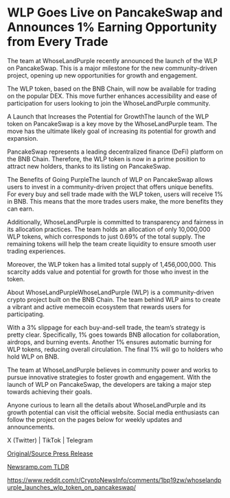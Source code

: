 # WLP Goes Live on PancakeSwap and Announces 1% Earning Opportunity from Every Trade

The team at WhoseLandPurple recently announced the launch of the WLP on PancakeSwap. This is a major milestone for the new community-driven project, opening up new opportunities for growth and engagement.

The WLP token, based on the BNB Chain, will now be available for trading on the popular DEX. This move further enhances accessibility and ease of participation for users looking to join the WhoseLandPurple community.

A Launch that Increases the Potential for GrowthThe launch of the WLP token on PancakeSwap is a key move by the WhoseLandPurple team. The move has the ultimate likely goal of increasing its potential for growth and expansion.

PancakeSwap represents a leading decentralized finance (DeFi) platform on the BNB Chain. Therefore, the WLP token is now in a prime position to attract new holders, thanks to its listing on PancakeSwap.

The Benefits of Going PurpleThe launch of WLP on PancakeSwap allows users to invest in a community-driven project that offers unique benefits. For every buy and sell trade made with the WLP token, users will receive 1% in BNB. This means that the more trades users make, the more benefits they can earn.

Additionally, WhoseLandPurple is committed to transparency and fairness in its allocation practices. The team holds an allocation of only 10,000,000 WLP tokens, which corresponds to just 0.69% of the total supply. The remaining tokens will help the team create liquidity to ensure smooth user trading experiences.

Moreover, the WLP token has a limited total supply of 1,456,000,000. This scarcity adds value and potential for growth for those who invest in the token.

About WhoseLandPurpleWhoseLandPurple (WLP) is a community-driven crypto project built on the BNB Chain. The team behind WLP aims to create a vibrant and active memecoin ecosystem that rewards users for participating.

With a 3% slippage for each buy-and-sell trade, the team’s strategy is pretty clear. Specifically, 1% goes towards BNB allocation for collaboration, airdrops, and burning events. Another 1% ensures automatic burning for WLP tokens, reducing overall circulation. The final 1% will go to holders who hold WLP on BNB.

The team at WhoseLandPurple believes in community power and works to pursue innovative strategies to foster growth and engagement. With the launch of WLP on PancakeSwap, the developers are taking a major step towards achieving their goals.

Anyone curious to learn all the details about WhoseLandPurple and its growth potential can visit the official website. Social media enthusiasts can follow the project on the pages below for weekly updates and announcements.

X (Twitter) | TikTok | Telegram 

[Original/Source Press Release](https://blockchainwire.io/press-release/wlp-goes-live-on-pancakeswap-and-announces-1-earning-opportunity-from-every-trade)
                    

[Newsramp.com TLDR](None) 

https://www.reddit.com/r/CryptoNewsInfo/comments/1bp19zw/whoselandpurple_launches_wlp_token_on_pancakeswap/